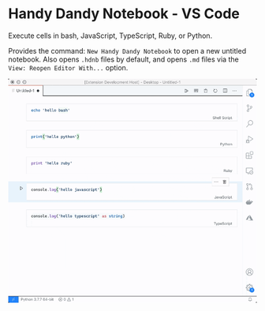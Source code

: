#  Handy Dandy Notebook - VS Code

Execute cells in bash, JavaScript, TypeScript, Ruby, or Python.

Provides the command: `New Handy Dandy Notebook` to open a new untitled notebook. Also opens `.hdnb` files by default, and opens `.md` files via the `View: Reopen Editor With...` option.

![Example of each supportted language printing hello world](example.gif)